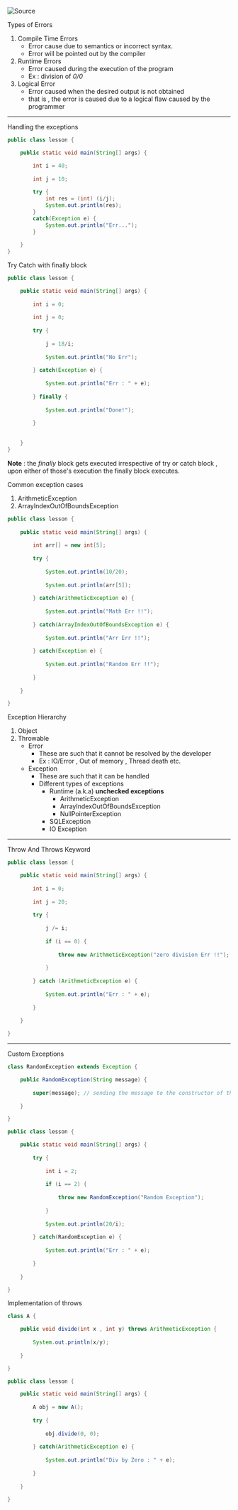 ![Source](https://youtu.be/5r_ERSm7NKE?list=PLsyeobzWxl7pe_IiTfNyr55kwJPWbgxB5)

Types of Errors
1. Compile Time Errors
	- Error cause due to semantics or incorrect syntax.
	- Error will be pointed out by the compiler
2. Runtime Errors
	- Error caused during the execution of the program
	- Ex : division of *0/0*
3. Logical Error
	- Error caused when the desired output is not obtained
	- that is , the error is caused due to a logical flaw caused by the programmer

<hr/>

Handling the exceptions
```java
public class lesson {

	public static void main(String[] args) {

		int i = 40;
		
		int j = 10;
		
		try {
			int res = (int) (i/j);
			System.out.println(res);
		}
		catch(Exception e) {
			System.out.println("Err...");
		}
		
	}
}
```

Try Catch with finally block
```java
public class lesson {

	public static void main(String[] args) {
	
		int i = 0;
		
		int j = 0;
		
		try {
		
			j = 18/i;
			
			System.out.println("No Err");
		
		} catch(Exception e) {
		
			System.out.println("Err : " + e);
		
		} finally {
		
			System.out.println("Done!");
		
		}
		
		
	}
}
```

**Note** : the *finally* block gets executed irrespective of try or catch block , upon either of those's execution the finally block executes.

Common exception cases
1. ArithmeticException
2. ArrayIndexOutOfBoundsException
```java
public class lesson {
	
	public static void main(String[] args) {
	
		int arr[] = new int[5];
		
		try {
		
			System.out.println(10/20);
			
			System.out.println(arr[5]);
		
		} catch(ArithmeticException e) {
		
			System.out.println("Math Err !!");
		
		} catch(ArrayIndexOutOfBoundsException e) {
		
			System.out.println("Arr Err !!");
		
		} catch(Exception e) {
		
			System.out.println("Random Err !!");
		
		}
	
	}

}
```

Exception Hierarchy
1.  Object
2. Throwable
	- Error
		- These are such that it cannot be resolved by the developer
		- Ex : IO/Error , Out of memory , Thread death etc.
	- Exception
		- These are such that it can be handled
		- Different types of exceptions
			- Runtime (a.k.a) **unchecked exceptions**
				- ArithmeticException
				- ArrayIndexOutOfBoundsException
				- NullPointerException
			- SQLException
			- IO Exception

<hr/>

Throw And Throws Keyword

```java
public class lesson {

	public static void main(String[] args) {
	
		int i = 0;
		
		int j = 20;
		
		try {
		
			j /= i;
		
			if (i == 0) {
			
				throw new ArithmeticException("zero division Err !!");
			
			}
		
		} catch (ArithmeticException e) {
		
			System.out.println("Err : " + e);
		
		}
	
	}

}
```

<hr/>

Custom Exceptions
```java
class RandomException extends Exception {

	public RandomException(String message) {
	
		super(message); // sending the message to the constructor of the parent class which is the Exception class.
	
	}

}

public class lesson {

	public static void main(String[] args) {
	
		try {
		
			int i = 2;
			
			if (i == 2) {
			
				throw new RandomException("Random Exception");
			
			}
			
			System.out.println(20/i);
		
		} catch(RandomException e) {
		
			System.out.println("Err : " + e);
		
		}
	
	}

}
```

Implementation of throws
```java
class A {

	public void divide(int x , int y) throws ArithmeticException {
	
		System.out.println(x/y);
	
	}

}

public class lesson {

	public static void main(String[] args) {
	
		A obj = new A();
		
		try {
		
			obj.divide(0, 0);
		
		} catch(ArithmeticException e) {
		
			System.out.println("Div by Zero : " + e);
		
		}
		
	}

}
```

